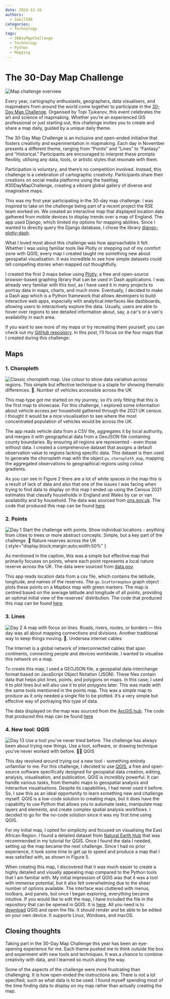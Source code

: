 ```yaml
---
date: 2024-12-16
authors:
  - Sahil590
categories:
  - Technology
tags:
  - 30DayMapChallenge
  - Technology
  - Python
  - Mapping
---
```



# **The 30-Day Map Challenge**

![Map challenge overview](images/30day_map_challenge/30dmc_2024.png)

Every year, cartography enthusiasts, geographers, data visualisers, and mapmakers from around the world come together to participate in the [30-Day Map Challenge](https://30daymapchallenge.com/). Organised by Topi Tjukanov, this event celebrates the art and science of mapmaking. Whether you’re an experienced GIS professional or just starting out, this challenge invites you to create and share a map daily, guided by a unique daily theme.

The 30-Day Map Challenge is an inclusive and open-ended initiative that fosters creativity and experimentation in mapmaking. Each day in November presents a different theme, ranging from “Points” and “Lines” to “Fantasy” and “Historical.” Participants are encouraged to interpret these prompts flexibly, utilising any data, tools, or artistic styles that resonate with them.
<!-- more -->

Participation is voluntary, and there’s no competition involved. Instead, this challenge is a celebration of cartographic creativity. Participants share their creations on social media platforms using the hashtag #30DayMapChallenge, creating a vibrant global gallery of diverse and imaginative maps.

This was my first year participating in the 30-day map challenge. I was inspired to take on the challenge being part of a recent project the RSE team worked on. We created an interactive map that displayed location data gathered from mobile devices to display trends over a map of England. The app used Django, which limited my options for mapping abilities. Since I wanted to directly query the Django database, I chose the library [django-plotly-dash](https://github.com/GibbsConsulting/django-plotly-dash).

What I loved most about this challenge was how approachable it felt. Whether I was using familiar tools like Plotly or stepping out of my comfort zone with QGIS, every map I created taught me something new about geospatial visualisation. It was incredible to see how simple datasets could tell compelling stories when mapped out thoughtfully.

I created the first 3 maps below using [Plotly](https://plotly.com/examples/), a free and open-source browser-based graphing library that can be used in Dash applications. I was already very familiar with this tool, as I have used it in many projects to portray data in maps, charts, and much more. Eventually, I decided to make a Dash app which is a Python framework that allows developers to build interactive web apps, especially with analytical interfaces like dashboards, allowing users to interactively explore the data. Usually, users are able to hover over regions to see detailed information about, say, a car's or a van's availability in each area.

If you want to see more of my maps or try recreating them yourself, you can check out my [GitHub repository](https://github.com/Sahil590/30daymapchallenge).
In this post, I’ll focus on the four maps that I created during this challenge:
## Maps

### 1. Choropleth

![Classic choropleth map. Use colour to show data variation across regions. This simple but effective technique is a staple for showing thematic differences. 🎨. Number of vehicles accessible across the UK](images/30day_map_challenge/Choropleth.png)

This map type got me started on my journey, so it’s only fitting that this is the first map to showcase. For this challenge, I explored some information about vehicle access per household gathered through the 2021 UK census. I thought it would be a nice visualisation to see where the most concentrated population of vehicles would be across the UK.

The app reads vehicle data from a CSV file, aggregates it by local authority, and merges it with geographical data from a GeoJSON file containing county boundaries. By ensuring all regions are represented - even those without data. I created a comprehensive dataset that assigns a default observation value to regions lacking specific data. This dataset is then used to generate the choropleth map with the object `px.choropleth_map`, mapping the aggregated observations to geographical regions using colour gradients.

As you can see in Figure 2 there are a lot of white spaces in the map this is a result of lack of data and also that one of the issues I was facing when trying to find data to display on this map I ended up using the Census 2021 estimates that classify households in England and Wales by car or van availability and by household. The data was sourced from [ons.gov.uk](https://www.ons.gov.uk/datasets/RM008/editions/2021/versions/3).
The code that produced this map can be found [here](https://github.com/Sahil590/30daymapchallenge/blob/main/Chropleth.py)

### 2. Points

![Day 1 Start the challenge with points. Show individual locations - anything from cities to trees or more abstract concepts. Simple, but a key part of the challenge. 📍 Nature reserves across the UK](images/30day_map_challenge/Points_map.png){:style="display:block;margin:auto;width:50%" }

As mentioned in the caption, this was a simple but effective map that primarily focuses on points, where each point represents a local nature reserve across the UK. The data were sourced from [data.gov](https://www.data.gov.uk/dataset/acdf4a9e-a115-41fb-bbe9-603c819aa7f7/local-nature-reserves-england).

This app reads location data from a csv file, which contains the latitude, longitude, and names of the reserves. The `go.Scattermapbox` graph object plots these points on a Mapbox map with green markers. The map is centred based on the average latitude and longitude of all points, providing an optimal initial view of the reserves' distribution. The code that produced this map can be found [here](https://github.com/Sahil590/30daymapchallenge/blob/main/Points_Day1.py)

### 3. Lines

![Day 2 A map with focus on lines. Roads, rivers, routes, or borders — this day was all about mapping connections and divisions. Another traditional way to keep things moving. 📏. Undersea internet cables ](images/30day_map_challenge/Lines.png)

The Internet is a global network of interconnected cables that span continents, connecting people and devices worldwide. I wanted to visualise this network on a map.

To create this map, I used a GEOJSON file, a geospatial data interchange format based on JavaScript Object Notation (JSON). These files contain data that helps plot lines, points, and polygons on maps. In this case, I used it to plot lines but will also use it to plot polygons later. This was made with the same tools mentioned in the points map. This was a simple map to produce as it only needed a single file to be plotted. It’s a very simple but effective way of portraying this type of data.

The data displayed on the map was sourced from the [ArcGIS hub](https://hub.arcgis.com/maps/c12642b516bc4ee5bc9e89870ab14089/about).
The code that produced this map can be found [here](https://github.com/Sahil590/30daymapchallenge/blob/main/Lines_Day2.py)

### 4. New tool: QGIS

![Day 13 Use a tool you’ve never tried before. The challenge has always been about trying new things. Use a tool, software, or drawing technique you’ve never worked with before. 🧪🔧 QGIS ](images/30day_map_challenge/Qgis.png)

This day revolved around trying out a new tool - something entirely unfamiliar to me. For this challenge, I decided to use [QGIS](https://qgis.org/), a free and open-source software specifically designed for geospatial data creation, editing, analysis, visualisation, and publication.
QGIS is incredibly powerful. It can handle various tasks, from thematic maps to geospatial analysis and interactive visualisations. Despite its capabilities, I had never used it before. So, I saw this as an ideal opportunity to learn something new and challenge myself.
QGIS is a low-code solution to creating maps, but it does have the capability to use Python that allows you to automate tasks, manipulate map layers and elements, and create complex spatial analysis workflows. I decided to go for the no-code solution since it was my first time using QGIS.

For my initial map, I opted for simplicity and focused on visualising the East African Region. I found a detailed dataset from [Natural Earth Hub](https://www.naturalearthdata.com/) that was recommended in my tutorial for QGIS. Once I found the data I needed, setting up the map became the next challenge. Since I had no prior experience, it took some time to get up to speed and produce a map that I was satisfied with, as shown in Figure 5.

When creating this map, I discovered that it was much easier to create a highly detailed and visually appealing map compared to the Python tools that I am familiar with.
My initial impression of QGIS was that it was a tool with immense potential, but it also felt overwhelming due to the sheer number of options available. The interface was cluttered with menus, toolbars, and panels, but once I began exploring, everything became intuitive.
If you would like to edit the map, I have included the file in the repository that can be opened in QGIS. It is [here](https://github.com/Sahil590/30daymapchallenge/blob/main/30daychallenge.qgz). All you need is to [download](https://qgis.org/download/) QGIS and open the file. It should render and be able to be edited on your own device. It supports Linux, Windows, and macOS.

## Closing thoughts

Taking part in the 30-Day Map Challenge this year has been an eye-opening experience for me. Each theme pushed me to think outside the box and experiment with new tools and techniques. It was a chance to combine creativity with data, and I learned so much along the way.

Some of the aspects of the challenge were more frustrating than challenging. It is how open-ended the instructions are. There is not a lot specified, such as what data is to be used. I found myself spending most of the time finding data to display on my map rather than actually creating the map.
